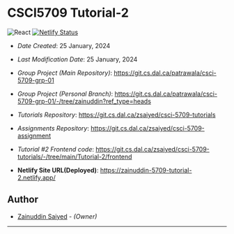 # CSCI5709 Tutorial-2

![React](https://img.shields.io/badge/React-18.2.0-orange) [![Netlify Status](https://api.netlify.com/api/v1/badges/fe716b22-fb86-4621-be3d-78d3f58c7dec/deploy-status)](https://app.netlify.com/sites/zainuddin-5709-tutorial-2/deploys)

* *Date Created*: 25 January, 2024
* *Last Modification Date*: 25 January, 2024

* *Group Project (Main Repository)*: https://git.cs.dal.ca/patrawala/csci-5709-grp-01
* *Group Project (Personal Branch)*: https://git.cs.dal.ca/patrawala/csci-5709-grp-01/-/tree/zainuddin?ref_type=heads
* *Tutorials Repository*: https://git.cs.dal.ca/zsaiyed/csci-5709-tutorials
* *Assignments Repository*: https://git.cs.dal.ca/zsaiyed/csci-5709-assignment
 
* *Tutorial #2 Frontend code*: https://git.cs.dal.ca/zsaiyed/csci-5709-tutorials/-/tree/main/Tutorial-2/frontend
* **Netlify Site URL(Deployed)**: https://zainuddin-5709-tutorial-2.netlify.app/



## Author
 
* [Zainuddin Saiyed](zainuddin.s@dal.ca) - *(Owner)*
 
 ---

